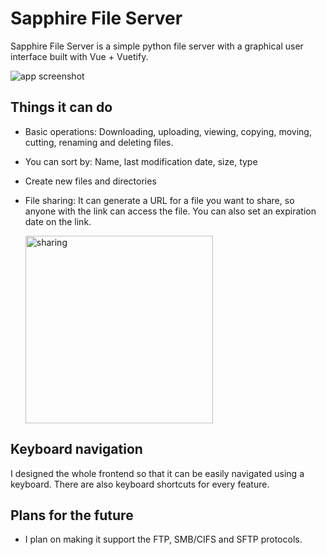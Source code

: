 # Sapphire File Server
Sapphire File Server is a simple python file server with a graphical user interface built with Vue + Vuetify.

![app screenshot](https://github-production-user-asset-6210df.s3.amazonaws.com/99730361/503782548-4dddda7d-3c2e-4dc7-aecb-6c9c3c1d5773.png?X-Amz-Algorithm=AWS4-HMAC-SHA256&X-Amz-Credential=AKIAVCODYLSA53PQK4ZA%2F20251021%2Fus-east-1%2Fs3%2Faws4_request&X-Amz-Date=20251021T165522Z&X-Amz-Expires=300&X-Amz-Signature=31dc5bf044047530deeba6a95bd1a9b54b4ffce09d310ce5fec321b8097bd3d6&X-Amz-SignedHeaders=host)
## Things it can do
- Basic operations: Downloading, uploading, viewing, copying, moving, cutting, renaming and deleting files.
- You can sort by: Name, last modification date, size, type
- Create new files and directories
- File sharing: It can generate a URL for a file you want to share, so anyone with the link can access the file. You can also set an expiration date on the link.

  <img src="https://github-production-user-asset-6210df.s3.amazonaws.com/99730361/503791316-1d9d0bb6-c6f7-43c7-972d-d73d7b26591e.png?X-Amz-Algorithm=AWS4-HMAC-SHA256&X-Amz-Credential=AKIAVCODYLSA53PQK4ZA%2F20251021%2Fus-east-1%2Fs3%2Faws4_request&X-Amz-Date=20251021T165743Z&X-Amz-Expires=300&X-Amz-Signature=d692c52a4aa02c5e045320f31a28c5d4bc60bc46e9be9e4c2ee9b972ff3998f3&X-Amz-SignedHeaders=host" alt="sharing" width="300"/>

## Keyboard navigation
I designed the whole frontend so that it can be easily navigated using a keyboard. There are also keyboard shortcuts for every feature.
## Plans for the future
- I plan on making it support the FTP, SMB/CIFS and SFTP protocols.